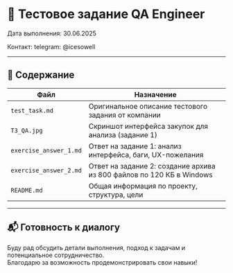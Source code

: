 # 📄 Тестовое задание QA Engineer

Дата выполнения: 30.06.2025


Контакт: telegram: @icesowell

---

## 🧾 Содержание

| Файл                     | Назначение                                                                 |
|--------------------------|---------------------------------------------------------------------------|
| `test_task.md`           | Оригинальное описание тестового задания от компании                      |
| `ТЗ_QA.jpg`              | Скриншот интерфейса закупок для анализа (задание 1)                       |
| `exercise_answer_1.md`   | Ответ на задание 1: анализ интерфейса, баги, UX-пожелания                 |
| `exercise_answer_2.md`   | Ответ на задание 2: создание архива из 800 файлов по 120 КБ в Windows     |
| `README.md`              | Общая информация по проекту, структура, цели                             |

---

## 📬 Готовность к диалогу

Буду рад обсудить детали выполнения, подход к задачам и потенциальное сотрудничество.  
Благодарю за возможность продемонстрировать свои навыки!

